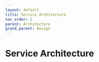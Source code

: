 ```yaml
---
layout: default
title: Service Architecture
nav_order: 2
parent: Architecture
grand_parent: Design
---
```

# Service Architecture